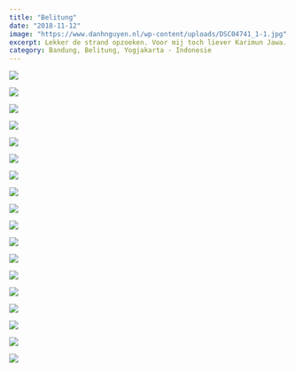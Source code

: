 ```yaml
---
title: "Belitung"
date: "2018-11-12"
image: "https://www.danhnguyen.nl/wp-content/uploads/DSC04741_1-1.jpg"
excerpt: Lekker de strand opzoeken. Voor mij toch liever Karimun Jawa...
category: Bandung, Belitung, Yogjakarta - Indonesie
---
```


![](https://www.danhnguyen.nl/wp-content/uploads/20181111_091022-700x394.jpg)

![](https://www.danhnguyen.nl/wp-content/uploads/20181111_110449-700x394.jpg)

![](https://www.danhnguyen.nl/wp-content/uploads/20181111_112525-EFFECTS-700x394.jpg)

![](https://www.danhnguyen.nl/wp-content/uploads/20181111_120126-700x394.jpg)

![](https://www.danhnguyen.nl/wp-content/uploads/20181111_134558-700x394.jpg)

![](https://www.danhnguyen.nl/wp-content/uploads/20181111_135723-700x394.jpg)

![](https://www.danhnguyen.nl/wp-content/uploads/20181111_150908-700x394.jpg)

![](https://www.danhnguyen.nl/wp-content/uploads/20181113_092026-700x394.jpg)

![](https://www.danhnguyen.nl/wp-content/uploads/20181113_111452-700x394.jpg)

![](https://www.danhnguyen.nl/wp-content/uploads/20181113_125958-700x394.jpg)

![](https://www.danhnguyen.nl/wp-content/uploads/20181113_131134-700x394.jpg)

![](https://www.danhnguyen.nl/wp-content/uploads/20181114_131202-EFFECTS-700x394.jpg)

![](https://www.danhnguyen.nl/wp-content/uploads/DSC04629-700x394.jpg)

![](https://www.danhnguyen.nl/wp-content/uploads/DSC04741_1-1-700x394.jpg)

![](https://www.danhnguyen.nl/wp-content/uploads/DSC04794-700x394.jpg)

![](https://www.danhnguyen.nl/wp-content/uploads/DSC04796-700x393.jpg)

![](https://www.danhnguyen.nl/wp-content/uploads/DSC04844-700x394.jpg)

![](https://www.danhnguyen.nl/wp-content/uploads/DSC04849-700x394.jpg)
